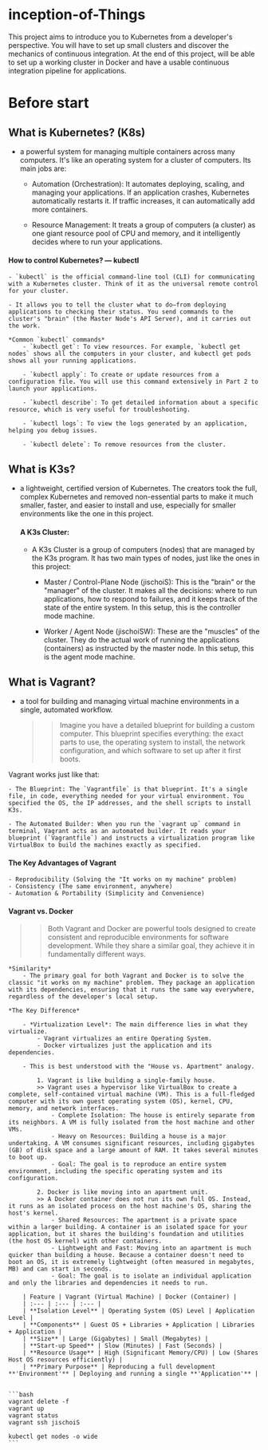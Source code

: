# inception-of-Things
This project aims to introduce you to Kubernetes from a developer's perspective. You will have to set up small clusters and discover the mechanics of continuous integration. At the end of this project, will be able to set up a working cluster in Docker and have a usable continuous integration pipeline for applications.


# Before start

## What is Kubernetes? (K8s)
- a powerful system for managing multiple containers across many computers. It's like an operating system for a cluster of computers. Its main jobs are:
    
    - Automation (Orchestration): It automates deploying, scaling, and managing your applications. If an application crashes, Kubernetes automatically restarts it. If traffic increases, it can automatically add more containers.

    - Resource Management: It treats a group of computers (a cluster) as one giant resource pool of CPU and memory, and it intelligently decides where to run your applications.

#### How to control Kubernetes? — kubectl
    - `kubectl` is the official command-line tool (CLI) for communicating with a Kubernetes cluster. Think of it as the universal remote control for your cluster.

    - It allows you to tell the cluster what to do—from deploying applications to checking their status. You send commands to the cluster's "brain" (the Master Node's API Server), and it carries out the work.

    *Common `kubectl` commands*
        - `kubectl get`: To view resources. For example, `kubectl get nodes` shows all the computers in your cluster, and kubectl get pods shows all your running applications.

        - `kubectl apply`: To create or update resources from a configuration file. You will use this command extensively in Part 2 to launch your applications.

        - `kubectl describe`: To get detailed information about a specific resource, which is very useful for troubleshooting.

        - `kubectl logs`: To view the logs generated by an application, helping you debug issues.

        - `kubectl delete`: To remove resources from the cluster.



## What is K3s?
- a lightweight, certified version of Kubernetes. The creators took the full, complex Kubernetes and removed non-essential parts to make it much smaller, faster, and easier to install and use, especially for smaller environments like the one in this project.

    #### A K3s Cluster:
    - A K3s Cluster is a group of computers (nodes) that are managed by the K3s program. It has two main types of nodes, just like the ones in this project:

        - Master / Control-Plane Node (jischoiS): This is the "brain" or the "manager" of the cluster. It makes all the decisions: where to run applications, how to respond to failures, and it keeps track of the state of the entire system. In this setup, this is the controller mode machine.

        - Worker / Agent Node (jischoiSW): These are the "muscles" of the cluster. They do the actual work of running the applications (containers) as instructed by the master node. In this setup, this is the agent mode machine.

## What is Vagrant?
- a tool for building and managing virtual machine environments in a single, automated workflow.

    >> Imagine you have a detailed blueprint for building a custom computer. This blueprint specifies everything: the exact parts to use, the operating system to install, the network configuration, and which software to set up after it first boots.

Vagrant works just like that:

    - The Blueprint: The `Vagrantfile` is that blueprint. It's a single file, in code, everything needed for your virtual environment. You specified the OS, the IP addresses, and the shell scripts to install K3s.

    - The Automated Builder: When you run the `vagrant up` command in terminal, Vagrant acts as an automated builder. It reads your blueprint (`Vagrantfile`) and instructs a virtualization program like VirtualBox to build the machines exactly as specified.
    
    
#### The Key Advantages of Vagrant
    - Reproducibility (Solving the "It works on my machine" problem)
    - Consistency (The same environment, anywhere)
    - Automation & Portability (Simplicity and Convenience)

#### Vagrant vs. Docker
>> Both Vagrant and Docker are powerful tools designed to create consistent and reproducible environments for software development. While they share a similar goal, they achieve it in fundamentally different ways.

    *Similarity*
        - The primary goal for both Vagrant and Docker is to solve the classic "it works on my machine" problem. They package an application with its dependencies, ensuring that it runs the same way everywhere, regardless of the developer's local setup.
    
    *The Key Difference*

        - *Virtualization Level*: The main difference lies in what they virtualize.
            - Vagrant virtualizes an entire Operating System.
            - Docker virtualizes just the application and its dependencies.

        - This is best understood with the "House vs. Apartment" analogy.

            1. Vagrant is like building a single-family house.
            >> Vagrant uses a hypervisor like VirtualBox to create a complete, self-contained virtual machine (VM). This is a full-fledged computer with its own guest operating system (OS), kernel, CPU, memory, and network interfaces.
                - Complete Isolation: The house is entirely separate from its neighbors. A VM is fully isolated from the host machine and other VMs.
                - Heavy on Resources: Building a house is a major undertaking. A VM consumes significant resources, including gigabytes (GB) of disk space and a large amount of RAM. It takes several minutes to boot up.
                - Goal: The goal is to reproduce an entire system environment, including the specific operating system and its configuration.

            2. Docker is like moving into an apartment unit.
            >> A Docker container does not run its own full OS. Instead, it runs as an isolated process on the host machine's OS, sharing the host's kernel.
                - Shared Resources: The apartment is a private space within a larger building. A container is an isolated space for your application, but it shares the building's foundation and utilities (the host OS kernel) with other containers.
                - Lightweight and Fast: Moving into an apartment is much quicker than building a house. Because a container doesn't need to boot an OS, it is extremely lightweight (often measured in megabytes, MB) and can start in seconds.
                - Goal: The goal is to isolate an individual application and only the libraries and dependencies it needs to run.

        | Feature | Vagrant (Virtual Machine) | Docker (Container) |
        | :--- | :--- | :--- |
        | **Isolation Level** | Operating System (OS) Level | Application Level |
        | **Components** | Guest OS + Libraries + Application | Libraries + Application |
        | **Size** | Large (Gigabytes) | Small (Megabytes) |
        | **Start-up Speed** | Slow (Minutes) | Fast (Seconds) |
        | **Resource Usage** | High (Significant Memory/CPU) | Low (Shares Host OS resources efficiently) |
        | **Primary Purpose** | Reproducing a full development **'Environment'** | Deploying and running a single **'Application'** |
 

    ```bash
    vagrant delete -f
    vagrant up
    vagrant status
    vagrant ssh jischoiS

    kubectl get nodes -o wide
    ```

